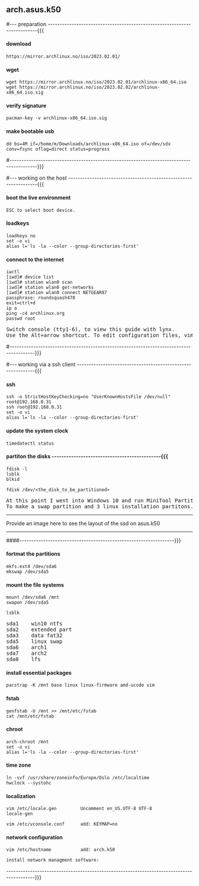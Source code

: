 ## arch.asus.k50



#--- preparation -------------------------------------------------------------------------{{{

#### download

    https://mirror.archlinux.no/iso/2023.02.01/



#### wget

    wget https://mirror.archlinux.no/iso/2023.02.01/archlinux-x86_64.iso
    wget https://mirror.archlinux.no/iso/2023.02.02/archlinux-x86_64.iso.sig



#### verify signature

    pacman-key -v archlinux-x86_64.iso.sig



#### make bootable usb

    dd bs=4M if=/home/m/Downloads/archlinux-x86_64.iso of=/dev/sdx conv=fsync oflag=direct status=progress

#-----------------------------------------------------------------------------------------}}}



#--- working on the host -----------------------------------------------------------------{{{

#### boot the live environment

    ESC to select boot device.


#### loadkeys
    
    loadkeys no
    set -o vi
    alias l='ls -la --color --group-directories-first'


#### connect to the internet

    iwctl
    [iwd]# device list
    [iwd]# station wlan0 scan
    [iwd]# station wlan0 get-networks
    [iwd]# station wlan0 connect NETGEAR87
    passphrase: roundsquash478
    exit=ctrl+d
    ip a
    ping -c4 archlinux.org
    passwd root


<pre>
Switch console (tty1-6), to view this guide with lynx.
Use the Alt+arrow shortcut. To edit configuration files, vim are available.
</pre>

#----------------------------------------------------------------------------------------}}}



#--- working via a ssh client ------------------------------------------------------------{{{

#### ssh

    ssh -o StrictHostKeyChecking=no "UserKnownHostsFile /dev/null" root@192.168.0.31
    ssh root@192.168.0.31
    set -o vi
    alias l='ls -la --color --group-directories-first'


#### update the system clock

    timedatectl status


#### partiton the disks ---------------------------------------------{{{

    fdisk -l
    lsblk
    blkid

    fdisk /dev/<the_disk_to_be_partitioned>

<pre>
At this point I went into Windows 10 and run MiniTool Partition Wizard
To make a swap partition and 3 linux installation partitons.
</pre>


---

Provide an image here to see the layout of the ssd on asus.k50

---

####-----------------------------------------------------------------}}}


#### fortmat the partitions

    mkfs.ext4 /dev/sda6
    mkswap /dev/sda5 


#### mount the file systems

    mount /dev/sda6 /mnt
    swapon /dev/sda5

    lsblk

<pre>
sda1    win10 ntfs
sda2    extended part
sda3    data fat32
sda5    linux swap
sda6    arch1
sda7    arch2
sda8    lfs
</pre>


#### install essential packages

    pacstrap -K /mnt base linux linux-firmware amd-ucode vim


#### fstab

    genfstab -U /mnt >> /mnt/etc/fstab
    cat /mnt/etc/fstab


#### chroot

    arch-chroot /mnt
    set -o vi
    alias l='ls -la --color --group-directories-first'


#### time zone

    ln -svf /usr/share/zoneinfo/Europe/Oslo /etc/localtime
    hwclock --systohc


#### localization

    vim /etc/locale.gen         Uncomment en_US.UTF-8 UTF-8
    locale-gen

    vim /etc/vconsole.conf      add: KEYMAP=no 


#### network configuration

    vim /etc/hostname           add: arch.k50

    install network managment software:
   

------------------------------------------------------------------------------------------}}} 



